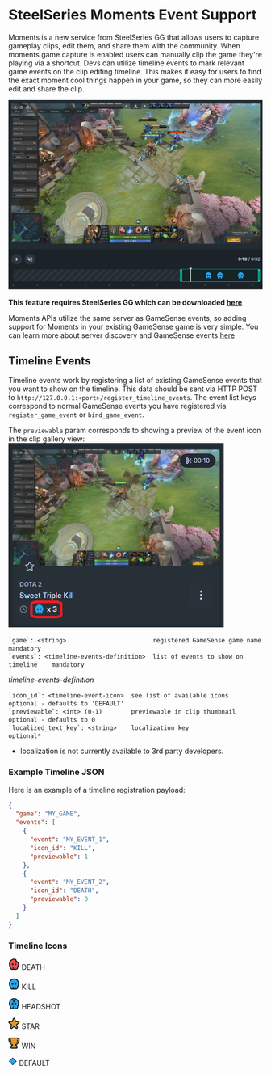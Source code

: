 # SteelSeries Moments Event Support #

Moments is a new service from SteelSeries GG that allows users to capture gameplay clips, edit them, and share them with the community. When moments game capture is enabled users can manually clip the game they're playing via a shortcut. Devs can utilize timeline events to mark relevant game events on the clip editing timeline. This makes it easy for users to find the exact moment cool things happen in your game, so they can more easily edit and share the clip.

![timeline events](/images/timelineevents/timeline_events.png)

**This feature requires SteelSeries GG which can be downloaded [here](https://steelseries.com/gg/moments)**

Moments APIs utilize the same server as GameSense events, so adding support for Moments in your existing GameSense game is very simple. You can learn more about server discovery and GameSense events [here](sending-game-events)

## Timeline Events ##

Timeline events work by registering a list of existing GameSense events that you want to show on the timeline. This data should be sent via HTTP POST to `http://127.0.0.1:<port>/register_timeline_events`. The event list keys correspond to normal GameSense events you have registered via `register_game_event` or `bind_game_event`. 

The `previewable` param corresponds to showing a preview of the event icon in the clip gallery view:
![icon_preview](/images/timelineevents/thumbnail_icons.png)

```
`game`: <string>                        registered GameSense game name        mandatory
`events`: <timeline-events-definition>  list of events to show on timeline    mandatory
```

_timeline-events-definition_
```
`icon_id`: <timeline-event-icon>  see list of available icons     optional - defaults to 'DEFAULT'
`previewable`: <int> (0-1)        previewable in clip thumbnail   optional - defaults to 0
`localized_text_key`: <string>    localization key                optional*
``` 
* localization is not currently available to 3rd party developers.

### Example Timeline JSON ###

Here is an example of a timeline registration payload:
```json
{
  "game": "MY_GAME",
  "events": [
    {
      "event": "MY_EVENT_1",
      "icon_id": "KILL",
      "previewable": 1
    },
    {
      "event": "MY_EVENT_2",
      "icon_id": "DEATH",
      "previewable": 0
    }
  ]
}
```

### Timeline Icons ###
![DEATH](/images/timelineevents/icons/Death.png) DEATH 

![KILL](/images/timelineevents/icons/Kill.png) KILL

![HEADSHOT](/images/timelineevents/icons/Headshot.png) HEADSHOT

![STAR](/images/timelineevents/icons/Star.png) STAR

![WIN](/images/timelineevents/icons/Win.png) WIN

![DEFAULT](/images/timelineevents/icons/Default.png) DEFAULT
